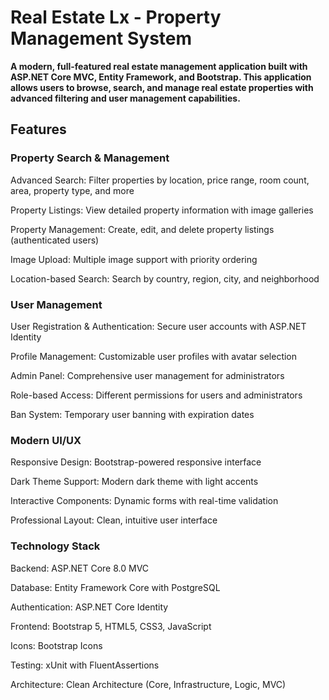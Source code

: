 # Real Estate Lx - Property Management System
**A modern, full-featured real estate management application built with ASP.NET Core MVC, Entity Framework, and Bootstrap. This application allows users to browse, search, and manage real estate properties with advanced filtering and user management capabilities.**

## Features
### Property Search & Management
Advanced Search: Filter properties by location, price range, room count, area, property type, and more

Property Listings: View detailed property information with image galleries

Property Management: Create, edit, and delete property listings (authenticated users)

Image Upload: Multiple image support with priority ordering

Location-based Search: Search by country, region, city, and neighborhood

### User Management
User Registration & Authentication: Secure user accounts with ASP.NET Identity

Profile Management: Customizable user profiles with avatar selection

Admin Panel: Comprehensive user management for administrators

Role-based Access: Different permissions for users and administrators

Ban System: Temporary user banning with expiration dates

### Modern UI/UX
Responsive Design: Bootstrap-powered responsive interface

Dark Theme Support: Modern dark theme with light accents

Interactive Components: Dynamic forms with real-time validation

Professional Layout: Clean, intuitive user interface

### Technology Stack
Backend: ASP.NET Core 8.0 MVC

Database: Entity Framework Core with PostgreSQL

Authentication: ASP.NET Core Identity

Frontend: Bootstrap 5, HTML5, CSS3, JavaScript

Icons: Bootstrap Icons

Testing: xUnit with FluentAssertions

Architecture: Clean Architecture (Core, Infrastructure, Logic, MVC)
